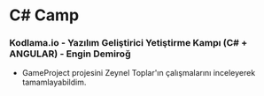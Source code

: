 # C# Camp
### Kodlama.io  -  Yazılım Geliştirici Yetiştirme Kampı (C# + ANGULAR)  -  Engin Demiroğ

 - GameProject projesini Zeynel Toplar'ın çalışmalarını inceleyerek tamamlayabildim. 
